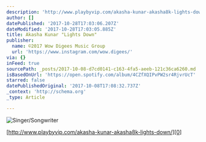 ```yaml
---
description: 'http://www.playbyvip.com/akasha-kunar-akasha8k-lights-down/'
author: []
datePublished: '2017-10-28T17:03:06.207Z'
dateModified: '2017-10-28T17:03:05.885Z'
title: Akasha Kunar "Lights Down"
publisher:
  name: ©2017 Wow Digees Music Group
  url: 'https://www.instagram.com/wow.digees/'
via: {}
inFeed: true
sourcePath: _posts/2017-10-08-d7cd0141-c163-4fa5-aeeb-121c36ca6260.md
isBasedOnUrl: 'https://open.spotify.com/album/4CZfXQIPvPW2sr4RjvrUcT'
starred: false
datePublishedOriginal: '2017-10-08T17:08:32.737Z'
_context: 'http://schema.org'
_type: Article

---
```

![Singer/Songwriter](https://the-grid-user-content.s3-us-west-2.amazonaws.com/342c875b-171e-43bd-a554-99d85a099022.jpg)

[http://www.playbyvip.com/akasha-kunar-akasha8k-lights-down/][0]

[0]: http://www.playbyvip.com/akasha-kunar-akasha8k-lights-down/
